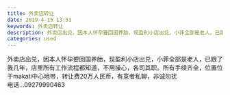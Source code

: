 ```yaml
---
title: 外卖店转让
date: 2019-4-15 13:51
keywords: 外卖店转让
description: 外卖店出兑，因本人怀孕要回国养胎，现盈利小店出兑，小菲全部是老人，已跟了我几年，店里所有工作流程都知道，不用操心，各司其职。所有手续齐全，位置位于makati中心地带，转让费20万人民币，有意者私聊，非诚勿扰          电话…092
categories: used
---
```

<td class="t_f" id="postmessage_3503784">

外卖店出兑，因本人怀孕要回国养胎，现盈利小店出兑，小菲全部是老人，已跟了我几年，店里所有工作流程都知道，不用操心，各司其职。所有手续齐全，位置位于makati中心地带，转让费20万人民币，有意者私聊，非诚勿扰               <br/>
电话…09279990463<br/>
</td>
